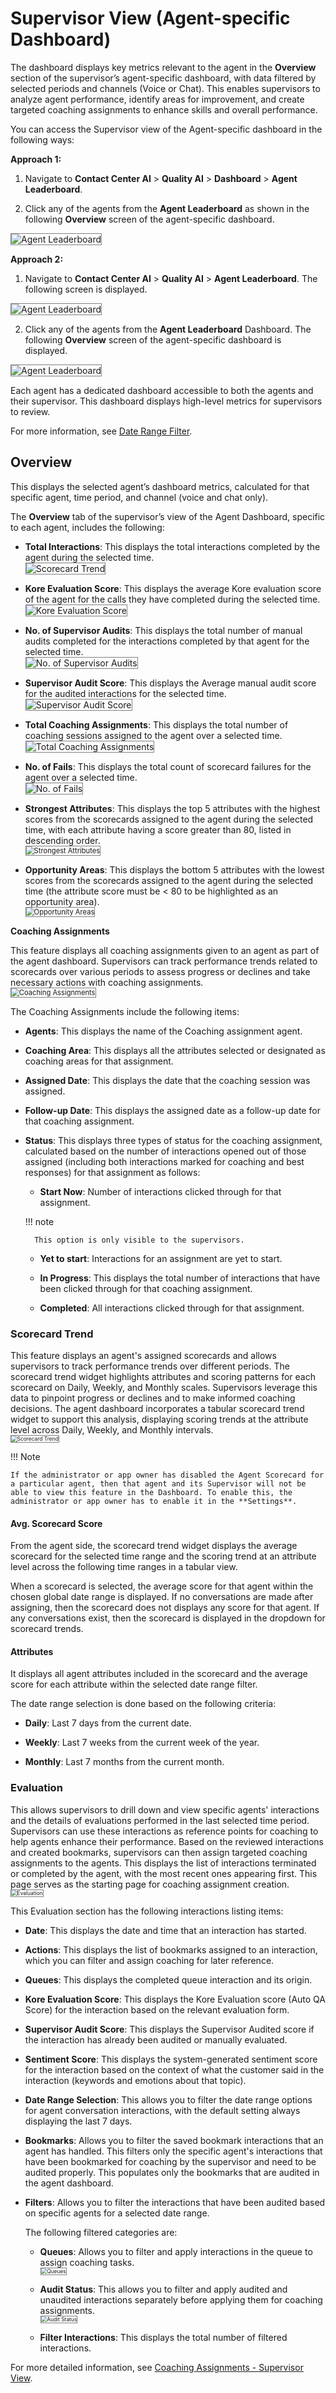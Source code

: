 # Supervisor View (Agent-specific Dashboard)

The dashboard displays key metrics relevant to the agent in the **Overview** section of the supervisor’s agent-specific dashboard, with data filtered by selected periods and channels (Voice or Chat). This enables supervisors to analyze agent performance, identify areas for improvement, and create targeted coaching assignments to enhance skills and overall performance.

You can access the Supervisor view of the Agent-specific dashboard in the following ways:

**Approach 1:**

1. Navigate to **Contact Center AI** > **Quality AI** > **Dashboard** > **Agent Leaderboard**. 

2. Click any of the agents from the **Agent Leaderboard** as shown in the following **Overview** screen of the agent-specific dashboard.  
<img src="../agent-leaderboard/images/agent-leaderboard-dashboard.png" alt="Agent Leaderboard" title="Agent Leaderboard" style="border: 1px solid gray; zoom:100%;">

**Approach 2:**

1. Navigate to **Contact Center AI** > **Quality AI** > **Agent Leaderboard**. The following screen is displayed.  
<img src="../agent-leaderboard/images/agent-leaderboard-default.png" alt="Agent Leaderboard" title="Agent Leaderboard" style="border: 1px solid gray; zoom:100%;">

2. Click any of the agents from the **Agent Leaderboard** Dashboard. The following **Overview** screen of the agent-specific dashboard is displayed.   
<img src="../agent-leaderboard/images/agent-leaderboard-overview.png" alt="Agent Leaderboard" title="Agent Leaderboard" style="border: 1px solid gray; zoom:100%;">

Each agent has a dedicated dashboard accessible to both the agents and their supervisor. This dashboard displays high-level metrics for supervisors to review.

For more information, see [Date Range Filter](../https:/docs.kore.ai/xo/quality-management/analyze/dashboard#date-range-filter). 

## Overview

This displays the selected agent’s dashboard metrics, calculated for that specific agent, time period, and channel (voice and chat only).  

The **Overview** tab of the supervisor’s view of the Agent Dashboard, specific to each agent, includes the following:

* **Total Interactions**: This displays the total interactions completed by the agent during the selected time.     
    <img src="../agent-leaderboard/images/total-interactions.png" alt="Scorecard Trend" title="Scorecard Trend" style="border: 1px solid gray; zoom:100%;">

* **Kore Evaluation Score**: This displays the average Kore evaluation score of the agent for the calls they have completed during the selected time.    
    <img src="../agent-leaderboard/images/kore-evaluation-score.png" alt="Kore Evaluation Score" title="Kore Evaluation Score" style="border: 1px solid gray; zoom:100%;">

* **No. of Supervisor Audits**: This displays the total number of manual audits completed for the interactions completed by that agent for the selected time.     
    <img src="../agent-leaderboard/images/No-of-supervisor-audits.png" alt="No. of Supervisor Audits" title="No. of Supervisor Audits" style="border: 1px solid gray; zoom:100%;">

* **Supervisor Audit Score**: This displays the Average manual audit score for the audited interactions for the selected time.   
    <img src="../agent-leaderboard/images/supervisor-audit-score.png" alt="Supervisor Audit Score" title="Supervisor Audit Score" style="border: 1px solid gray; zoom:100%;">

* **Total Coaching Assignments**: This displays the total number of coaching sessions assigned to the agent over a selected time.   
    <img src="../agent-leaderboard/images/total-coaching-assignemnts.png" alt="Total Coaching Assignments" title="Total Coaching Assignments" style="border: 1px solid gray; zoom:100%;">

* **No. of Fails**: This displays the total count of scorecard failures for the agent over a selected time.   
    <img src="../agent-leaderboard/images/No-of-fails.png" alt="No. of Fails" title="No. of Fails" style="border: 1px solid gray; zoom:100%;">

* **Strongest Attributes**: This displays the top 5 attributes with the highest scores from the scorecards assigned to the agent during the selected time, with each attribute having a score greater than 80, listed in descending order.    
    <img src="../agent-leaderboard/images/strongest-attributes.png" alt="Strongest Attributes" title="Strongest Attributes" style="border: 1px solid gray; zoom:80%;">

* **Opportunity Areas**: This displays the bottom 5 attributes with the lowest scores from the scorecards assigned to the agent during the selected time (the attribute score must be &lt; 80 to be highlighted as an opportunity area).    
    <img src="../agent-leaderboard/images/opportunity-areas.png" alt="Opportunity Areas" title="Opportunity Areas" style="border: 1px solid gray; zoom:80%;">

**Coaching Assignments**

This feature displays all coaching assignments given to an agent as part of the agent dashboard. Supervisors can track performance trends related to scorecards over various periods to assess progress or declines and take necessary actions with coaching assignments.   
<img src="../agent-leaderboard/images/coaching-assignments.png" alt="Coaching Assignments" title="Coaching Assignments" style="border: 1px solid gray; zoom:80%;">

The Coaching Assignments include the following items:

* **Agents**: This displays the name of the Coaching assignment agent.

* **Coaching Area**: This displays all the attributes selected or designated as coaching areas for that assignment.  

* **Assigned Date**: This displays the date that the coaching session was assigned.

* **Follow-up Date**: This displays the assigned date as a follow-up date for that coaching assignment.

* **Status**: This displays three types of status for the coaching assignment, calculated based on the number of interactions opened out of those assigned (including both interactions marked for coaching and best responses) for that assignment as follows:

    * **Start Now**: Number of interactions clicked through for that assignment. 
    
    !!! note
            
        This option is only visible to the supervisors.
       
    * **Yet to start**: Interactions for an assignment are yet to start.

    * **In Progress**: This displays the total number of interactions that have been clicked through for that coaching assignment.

    * **Completed**: All interactions clicked through for that assignment.

### Scorecard Trend

This feature displays an agent's assigned scorecards and allows supervisors to track performance trends over different periods. The scorecard trend widget highlights attributes and scoring patterns for each scorecard on Daily, Weekly, and Monthly scales. Supervisors leverage this data to pinpoint progress or declines and to make informed coaching decisions. The agent dashboard incorporates a tabular scorecard trend widget to support this analysis, displaying scoring trends at the attribute level across Daily, Weekly, and Monthly intervals.   
<img src="../agent-leaderboard/images/scorecard-trend.png" alt="Scorecard Trend" title="Scorecard Trend" style="border: 1px solid gray; zoom:60%;">

!!! Note

    If the administrator or app owner has disabled the Agent Scorecard for a particular agent, then that agent and its Supervisor will not be able to view this feature in the Dashboard. To enable this, the administrator or app owner has to enable it in the **Settings**.

#### Avg. Scorecard Score

From the agent side, the scorecard trend widget displays the average scorecard for the selected time range and the scoring trend at an attribute level across the following time ranges in a tabular view.

When a scorecard is selected, the average score for that agent within the chosen global date range is displayed. If no conversations are made after assigning, then the scorecard does not displays any score for that agent. If any conversations exist, then the scorecard is displayed in the dropdown for scorecard trends.

#### Attributes

It displays all agent attributes included in the scorecard and the average score for each attribute within the selected date range filter.

The date range selection is done based on the following criteria:

* **Daily**: Last 7 days from the current date.

* **Weekly**: Last 7 weeks from the current week of the year.

* **Monthly**: Last 7 months from the current month.

### Evaluation

This allows supervisors to drill down and view specific agents' interactions and the details of evaluations performed in the last selected time period. Supervisors can use these interactions as reference points for coaching to help agents enhance their performance. Based on the reviewed interactions and created bookmarks, supervisors can then assign targeted coaching assignments to the agents. This displays the list of interactions terminated or completed by the agent, with the most recent ones appearing first. This page serves as the starting page for coaching assignment creation.     
<img src="../agent-leaderboard/images/evaluation.png" alt="Evaluation" title="Evaluation" style="border: 1px solid gray; zoom:60%;">

This Evaluation section has the following interactions listing items:

* **Date**: This displays the date and time that an interaction has started.

* **Actions**: This displays the list of bookmarks assigned to an interaction, which you can filter and assign coaching for later reference.

* **Queues**: This displays the completed queue interaction and its origin.

* **Kore Evaluation Score**: This displays the Kore Evaluation score (Auto QA Score) for the interaction based on the relevant evaluation form.

* **Supervisor Audit Score**: This displays the Supervisor Audited score if the interaction has already been audited or manually evaluated.

* **Sentiment Score**: This displays the system-generated sentiment score for the interaction based on the context of what the customer said in the interaction (keywords and emotions about that topic).

* **Date Range Selection**: This allows you to filter the date range options for agent conversation interactions, with the default setting always displaying the last 7 days.

* **Bookmarks**: Allows you to filter the saved bookmark interactions that an agent has handled. This filters only the specific agent's interactions that have been bookmarked for coaching by the supervisor and need to be audited properly. This populates only the bookmarks that are audited in the agent dashboard.

* **Filters**: Allows you to filter the interactions that have been audited based on specific agents for a selected date range.

    The following filtered categories are:

    * **Queues**: Allows you to filter and apply interactions in the queue to assign coaching tasks.       
       <img src="../agent-leaderboard/images/filter-queue.png" alt="Queues" title="Queues" style="border: 1px solid gray; zoom:60%;">

    * **Audit Status**: This allows you to filter and apply audited and unaudited interactions separately before applying them for coaching assignments.       
       <img src="../agent-leaderboard/images/filter-audit-status.png" alt="Audit Status" title="Audit Status" style="border: 1px solid gray; zoom:60%;">

    * **Filter Interactions**: This displays the total number of filtered interactions.

For more detailed information, see [Coaching Assignments - Supervisor View](./coaching-assignments-supervisor-view.md).
